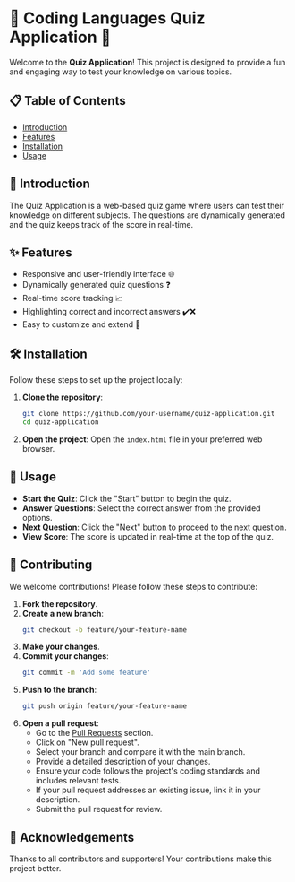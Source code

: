 
# 🎉 Coding Languages Quiz Application 📝

Welcome to the **Quiz Application**! This project is designed to provide a fun and engaging way to test your knowledge on various topics.

## 📋 Table of Contents
- [Introduction](#introduction)
- [Features](#features)
- [Installation](#installation)
- [Usage](#usage)

## 📖 Introduction
The Quiz Application is a web-based quiz game where users can test their knowledge on different subjects. The questions are dynamically generated and the quiz keeps track of the score in real-time.

## ✨ Features
- Responsive and user-friendly interface 🌐
- Dynamically generated quiz questions ❓
- Real-time score tracking 📈
- Highlighting correct and incorrect answers ✔️❌
- Easy to customize and extend 🔧

## 🛠️ Installation
Follow these steps to set up the project locally:

1. **Clone the repository**:
   ```bash
   git clone https://github.com/your-username/quiz-application.git
   cd quiz-application
   ```

2. **Open the project**:
   Open the `index.html` file in your preferred web browser.

## 🚀 Usage
- **Start the Quiz**: Click the "Start" button to begin the quiz.
- **Answer Questions**: Select the correct answer from the provided options.
- **Next Question**: Click the "Next" button to proceed to the next question.
- **View Score**: The score is updated in real-time at the top of the quiz.

## 🤝 Contributing
We welcome contributions! Please follow these steps to contribute:

1. **Fork the repository**.
2. **Create a new branch**:
   ```bash
   git checkout -b feature/your-feature-name
   ```
3. **Make your changes**.
4. **Commit your changes**:
   ```bash
   git commit -m 'Add some feature'
   ```
5. **Push to the branch**:
   ```bash
   git push origin feature/your-feature-name
   ```
6. **Open a pull request**:
   - Go to the [Pull Requests](https://github.com/your-username/quiz-application/pulls) section.
   - Click on "New pull request".
   - Select your branch and compare it with the main branch.
   - Provide a detailed description of your changes.
   - Ensure your code follows the project's coding standards and includes relevant tests.
   - If your pull request addresses an existing issue, link it in your description.
   - Submit the pull request for review.


## 🙏 Acknowledgements
Thanks to all contributors and supporters! Your contributions make this project better.
